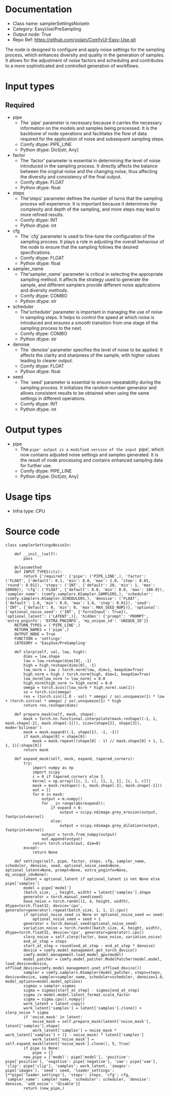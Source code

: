 # Documentation
- Class name: samplerSettingsNoiseIn
- Category: EasyUse/PreSampling
- Output node: True
- Repo Ref: https://github.com/yolain/ComfyUI-Easy-Use.git

The node is designed to configure and apply noise settings for the sampling process, which enhances diversity and quality in the generation of samples. It allows for the adjustment of noise factors and scheduling and contributes to a more sophisticated and controlled generation of workflows.

# Input types
## Required
- pipe
    - The `pipe' parameter is necessary because it carries the necessary information on the models and samples being processed. It is the backbone of node operations and facilitates the flow of data required for the application of noise and subsequent sampling steps.
    - Comfy dtype: PIPE_LINE
    - Python dtype: Dict[str, Any]
- factor
    - The `factor' parameter is essential in determining the level of noise introduced in the sampling process. It directly affects the balance between the original noise and the changing noise, thus affecting the diversity and consistency of the final output.
    - Comfy dtype: FLOAT
    - Python dtype: float
- steps
    - The'steps' parameter defines the number of turns that the sampling process will experience. It is important because it determines the complexity and depth of the sampling, and more steps may lead to more refined results.
    - Comfy dtype: INT
    - Python dtype: int
- cfg
    - The `cfg' parameter is used to fine-tune the configuration of the sampling process. It plays a role in adjusting the overall behaviour of the node to ensure that the sampling follows the desired specifications.
    - Comfy dtype: FLOAT
    - Python dtype: float
- sampler_name
    - The'sampler_name' parameter is critical in selecting the appropriate sampling method. It affects the strategy used to generate the sample, and different samplers provide different noise applications and diversity methods.
    - Comfy dtype: COMBO
    - Python dtype: str
- scheduler
    - The'scheduler' parameter is important in managing the use of noise in sampling steps. It helps to control the speed at which noise is introduced and ensures a smooth transition from one stage of the sampling process to the next.
    - Comfy dtype: COMBO
    - Python dtype: str
- denoise
    - The `denoise' parameter specifies the level of noise to be applied. It affects the clarity and sharpness of the sample, with higher values leading to clearer output.
    - Comfy dtype: FLOAT
    - Python dtype: float
- seed
    - The `seed' parameter is essential to ensure repeatability during the sampling process. It initializes the random number generator and allows consistent results to be obtained when using the same settings in different operations.
    - Comfy dtype: INT
    - Python dtype: int

# Output types
- pipe
    - The `pipe' output is a modified version of the input `pipe', which now contains adjusted noise settings and samples generated. It is the result of node processing and contains enhanced sampling data for further use.
    - Comfy dtype: PIPE_LINE
    - Python dtype: Dict[str, Any]

# Usage tips
- Infra type: CPU

# Source code
```
class samplerSettingsNoiseIn:

    def __init__(self):
        pass

    @classmethod
    def INPUT_TYPES(cls):
        return {'required': {'pipe': ('PIPE_LINE',), 'factor': ('FLOAT', {'default': 0.1, 'min': 0.0, 'max': 1.0, 'step': 0.01, 'round': 0.01}), 'steps': ('INT', {'default': 20, 'min': 1, 'max': 10000}), 'cfg': ('FLOAT', {'default': 8.0, 'min': 0.0, 'max': 100.0}), 'sampler_name': (comfy.samplers.KSampler.SAMPLERS,), 'scheduler': (comfy.samplers.KSampler.SCHEDULERS,), 'denoise': ('FLOAT', {'default': 1.0, 'min': 0.0, 'max': 1.0, 'step': 0.01}), 'seed': ('INT', {'default': 0, 'min': 0, 'max': MAX_SEED_NUM})}, 'optional': {'optional_noise_seed': ('INT', {'forceInput': True}), 'optional_latent': ('LATENT',)}, 'hidden': {'prompt': 'PROMPT', 'extra_pnginfo': 'EXTRA_PNGINFO', 'my_unique_id': 'UNIQUE_ID'}}
    RETURN_TYPES = ('PIPE_LINE',)
    RETURN_NAMES = ('pipe',)
    OUTPUT_NODE = True
    FUNCTION = 'settings'
    CATEGORY = 'EasyUse/PreSampling'

    def slerp(self, val, low, high):
        dims = low.shape
        low = low.reshape(dims[0], -1)
        high = high.reshape(dims[0], -1)
        low_norm = low / torch.norm(low, dim=1, keepdim=True)
        high_norm = high / torch.norm(high, dim=1, keepdim=True)
        low_norm[low_norm != low_norm] = 0.0
        high_norm[high_norm != high_norm] = 0.0
        omega = torch.acos((low_norm * high_norm).sum(1))
        so = torch.sin(omega)
        res = (torch.sin((1.0 - val) * omega) / so).unsqueeze(1) * low + (torch.sin(val * omega) / so).unsqueeze(1) * high
        return res.reshape(dims)

    def prepare_mask(self, mask, shape):
        mask = torch.nn.functional.interpolate(mask.reshape((-1, 1, mask.shape[-2], mask.shape[-1])), size=(shape[2], shape[3]), mode='bilinear')
        mask = mask.expand((-1, shape[1], -1, -1))
        if mask.shape[0] < shape[0]:
            mask = mask.repeat((shape[0] - 1) // mask.shape[0] + 1, 1, 1, 1)[:shape[0]]
        return mask

    def expand_mask(self, mask, expand, tapered_corners):
        try:
            import numpy as np
            import scipy
            c = 0 if tapered_corners else 1
            kernel = np.array([[c, 1, c], [1, 1, 1], [c, 1, c]])
            mask = mask.reshape((-1, mask.shape[-2], mask.shape[-1]))
            out = []
            for m in mask:
                output = m.numpy()
                for _ in range(abs(expand)):
                    if expand < 0:
                        output = scipy.ndimage.grey_erosion(output, footprint=kernel)
                    else:
                        output = scipy.ndimage.grey_dilation(output, footprint=kernel)
                output = torch.from_numpy(output)
                out.append(output)
            return torch.stack(out, dim=0)
        except:
            return None

    def settings(self, pipe, factor, steps, cfg, sampler_name, scheduler, denoise, seed, optional_noise_seed=None, optional_latent=None, prompt=None, extra_pnginfo=None, my_unique_id=None):
        latent = optional_latent if optional_latent is not None else pipe['samples']
        model = pipe['model']
        (batch_size, _, height, width) = latent['samples'].shape
        generator = torch.manual_seed(seed)
        base_noise = torch.randn((1, 4, height, width), dtype=torch.float32, device='cpu', generator=generator).repeat(batch_size, 1, 1, 1).cpu()
        if optional_noise_seed is None or optional_noise_seed == seed:
            optional_noise_seed = seed + 1
        generator = torch.manual_seed(optional_noise_seed)
        variation_noise = torch.randn((batch_size, 4, height, width), dtype=torch.float32, device='cpu', generator=generator).cpu()
        slerp_noise = self.slerp(factor, base_noise, variation_noise)
        end_at_step = steps
        start_at_step = round(end_at_step - end_at_step * denoise)
        device = comfy.model_management.get_torch_device()
        comfy.model_management.load_model_gpu(model)
        model_patcher = comfy.model_patcher.ModelPatcher(model.model, load_device=device, offload_device=comfy.model_management.unet_offload_device())
        sampler = comfy.samplers.KSampler(model_patcher, steps=steps, device=device, sampler=sampler_name, scheduler=scheduler, denoise=1.0, model_options=model.model_options)
        sigmas = sampler.sigmas
        sigma = sigmas[start_at_step] - sigmas[end_at_step]
        sigma /= model.model.latent_format.scale_factor
        sigma = sigma.cpu().numpy()
        work_latent = latent.copy()
        work_latent['samples'] = latent['samples'].clone() + slerp_noise * sigma
        if 'noise_mask' in latent:
            noise_mask = self.prepare_mask(latent['noise_mask'], latent['samples'].shape)
            work_latent['samples'] = noise_mask * work_latent['samples'] + (1 - noise_mask) * latent['samples']
            work_latent['noise_mask'] = self.expand_mask(latent['noise_mask'].clone(), 5, True)
        if pipe is None:
            pipe = {}
        new_pipe = {'model': pipe['model'], 'positive': pipe['positive'], 'negative': pipe['negative'], 'vae': pipe['vae'], 'clip': pipe['clip'], 'samples': work_latent, 'images': pipe['images'], 'seed': seed, 'loader_settings': {**pipe['loader_settings'], 'steps': steps, 'cfg': cfg, 'sampler_name': sampler_name, 'scheduler': scheduler, 'denoise': denoise, 'add_noise': 'disable'}}
        return (new_pipe,)
```